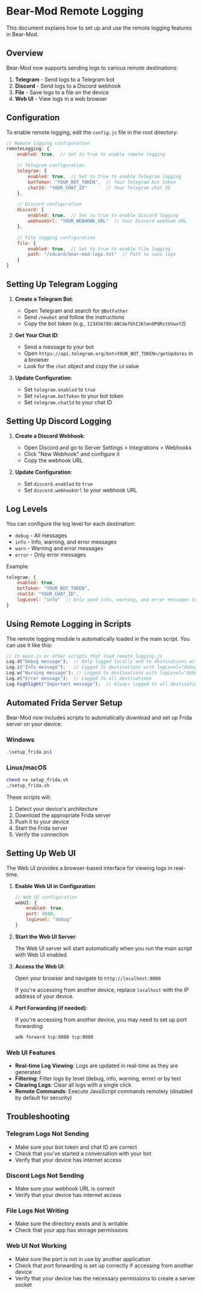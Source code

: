 # Bear-Mod Remote Logging

This document explains how to set up and use the remote logging features in Bear-Mod.

## Overview

Bear-Mod now supports sending logs to various remote destinations:

1. **Telegram** - Send logs to a Telegram bot
2. **Discord** - Send logs to a Discord webhook
3. **File** - Save logs to a file on the device
4. **Web UI** - View logs in a web browser

## Configuration

To enable remote logging, edit the `config.js` file in the root directory:

```javascript
// Remote logging configuration
remoteLogging: {
    enabled: true,  // Set to true to enable remote logging

    // Telegram configuration
    telegram: {
        enabled: true,  // Set to true to enable Telegram logging
        botToken: "YOUR_BOT_TOKEN",  // Your Telegram bot token
        chatId: "YOUR_CHAT_ID"       // Your Telegram chat ID
    },

    // Discord configuration
    discord: {
        enabled: true,  // Set to true to enable Discord logging
        webhookUrl: "YOUR_WEBHOOK_URL"  // Your Discord webhook URL
    },

    // File logging configuration
    file: {
        enabled: true,  // Set to true to enable file logging
        path: "/sdcard/bear-mod-logs.txt"  // Path to save logs
    }
}
```

## Setting Up Telegram Logging

1. **Create a Telegram Bot**:
   - Open Telegram and search for `@BotFather`
   - Send `/newbot` and follow the instructions
   - Copy the bot token (e.g., `123456789:ABCdefGhIJKlmnOPQRstUVwxYZ`)

2. **Get Your Chat ID**:
   - Send a message to your bot
   - Open `https://api.telegram.org/bot<YOUR_BOT_TOKEN>/getUpdates` in a browser
   - Look for the `chat` object and copy the `id` value

3. **Update Configuration**:
   - Set `telegram.enabled` to `true`
   - Set `telegram.botToken` to your bot token
   - Set `telegram.chatId` to your chat ID

## Setting Up Discord Logging

1. **Create a Discord Webhook**:
   - Open Discord and go to Server Settings > Integrations > Webhooks
   - Click "New Webhook" and configure it
   - Copy the webhook URL

2. **Update Configuration**:
   - Set `discord.enabled` to `true`
   - Set `discord.webhookUrl` to your webhook URL

## Log Levels

You can configure the log level for each destination:

- `debug` - All messages
- `info` - Info, warning, and error messages
- `warn` - Warning and error messages
- `error` - Only error messages

Example:

```javascript
telegram: {
    enabled: true,
    botToken: "YOUR_BOT_TOKEN",
    chatId: "YOUR_CHAT_ID",
    logLevel: "info"  // Only send info, warning, and error messages to Telegram
}
```

## Using Remote Logging in Scripts

The remote logging module is automatically loaded in the main script. You can use it like this:

```javascript
// In main.js or other scripts that load remote_logging.js
Log.d("Debug message");  // Only logged locally and to destinations with logLevel="debug"
Log.i("Info message");   // Logged to destinations with logLevel="debug" or "info"
Log.w("Warning message"); // Logged to destinations with logLevel="debug", "info", or "warn"
Log.e("Error message");  // Logged to all destinations
Log.highlight("Important message");  // Always logged to all destinations
```

## Automated Frida Server Setup

Bear-Mod now includes scripts to automatically download and set up Frida server on your device:

### Windows

```powershell
.\setup_frida.ps1
```

### Linux/macOS

```bash
chmod +x setup_frida.sh
./setup_frida.sh
```

These scripts will:
1. Detect your device's architecture
2. Download the appropriate Frida server
3. Push it to your device
4. Start the Frida server
5. Verify the connection

## Setting Up Web UI

The Web UI provides a browser-based interface for viewing logs in real-time.

1. **Enable Web UI in Configuration**:

   ```javascript
   // Web UI configuration
   webUI: {
       enabled: true,
       port: 8080,
       logLevel: "debug"
   }
   ```

2. **Start the Web UI Server**:

   The Web UI server will start automatically when you run the main script with Web UI enabled.

3. **Access the Web UI**:

   Open your browser and navigate to `http://localhost:8080`

   If you're accessing from another device, replace `localhost` with the IP address of your device.

4. **Port Forwarding (if needed)**:

   If you're accessing from another device, you may need to set up port forwarding:

   ```bash
   adb forward tcp:8080 tcp:8080
   ```

### Web UI Features

- **Real-time Log Viewing**: Logs are updated in real-time as they are generated
- **Filtering**: Filter logs by level (debug, info, warning, error) or by text
- **Clearing Logs**: Clear all logs with a single click
- **Remote Commands**: Execute JavaScript commands remotely (disabled by default for security)

## Troubleshooting

### Telegram Logs Not Sending

- Make sure your bot token and chat ID are correct
- Check that you've started a conversation with your bot
- Verify that your device has internet access

### Discord Logs Not Sending

- Make sure your webhook URL is correct
- Verify that your device has internet access

### File Logs Not Writing

- Make sure the directory exists and is writable
- Check that your app has storage permissions

### Web UI Not Working

- Make sure the port is not in use by another application
- Check that port forwarding is set up correctly if accessing from another device
- Verify that your device has the necessary permissions to create a server socket
